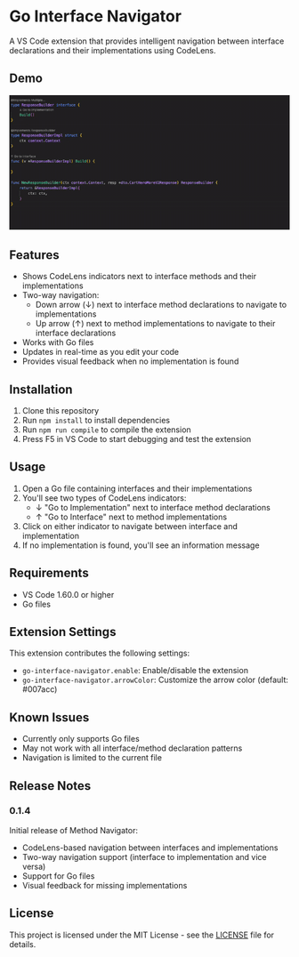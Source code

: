 # Go Interface Navigator

A VS Code extension that provides intelligent navigation between interface declarations and their implementations using CodeLens.

## Demo

![Demo](Demo.gif)

## Features

- Shows CodeLens indicators next to interface methods and their implementations
- Two-way navigation:
  - Down arrow (↓) next to interface method declarations to navigate to implementations
  - Up arrow (↑) next to method implementations to navigate to their interface declarations
- Works with Go files
- Updates in real-time as you edit your code
- Provides visual feedback when no implementation is found

## Installation

1. Clone this repository
2. Run `npm install` to install dependencies
3. Run `npm run compile` to compile the extension
4. Press F5 in VS Code to start debugging and test the extension

## Usage

1. Open a Go file containing interfaces and their implementations
2. You'll see two types of CodeLens indicators:
   - ↓ "Go to Implementation" next to interface method declarations
   - ↑ "Go to Interface" next to method implementations
3. Click on either indicator to navigate between interface and implementation
4. If no implementation is found, you'll see an information message

## Requirements

- VS Code 1.60.0 or higher
- Go files

## Extension Settings

This extension contributes the following settings:

* `go-interface-navigator.enable`: Enable/disable the extension
* `go-interface-navigator.arrowColor`: Customize the arrow color (default: #007acc)

## Known Issues

- Currently only supports Go files
- May not work with all interface/method declaration patterns
- Navigation is limited to the current file

## Release Notes

### 0.1.4

Initial release of Method Navigator:
- CodeLens-based navigation between interfaces and implementations
- Two-way navigation support (interface to implementation and vice versa)
- Support for Go files
- Visual feedback for missing implementations

## License

This project is licensed under the MIT License - see the [LICENSE](LICENSE) file for details. 